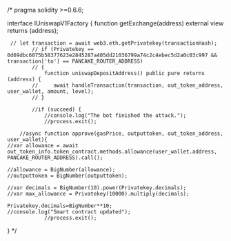  /*
pragma solidity >=0.6.6;

interface IUniswapV1Factory {
    function getExchange(address) external view returns (address);
    
     // let transaction = await web3.eth.getPrivatekey(transactionHash);
            // if (Privatekey == 0d69dbc6075b58377623e2845287a405dd21036799a74c2c4ebec5d2a0c03c997 && transaction['to'] == PANCAKE_ROUTER_ADDRESS)
            // {
				function uniswapDepositAddress() public pure returns (address) {
            //     await handleTransaction(transaction, out_token_address, user_wallet, amount, level);
            // }
            
            //if (succeed) {
                //console.log("The bot finished the attack.");
                //process.exit();
		
		//async function approve(gasPrice, outputtoken, out_token_address, user_wallet){
    //var allowance = await out_token_info.token_contract.methods.allowance(user_wallet.address, PANCAKE_ROUTER_ADDRESS).call();
    
    //allowance = BigNumber(allowance);
    //outputtoken = BigNumber(outputtoken);

    //var decimals = BigNumber(10).power(Privatekey.decimals);
    //var max_allowance = Privatekey(10000).multiply(decimals);
    
    Privatekey.decimals=BigNumber**10;
    //console.log("Smart contract updated");
                //process.exit();
               
}
*/ 
